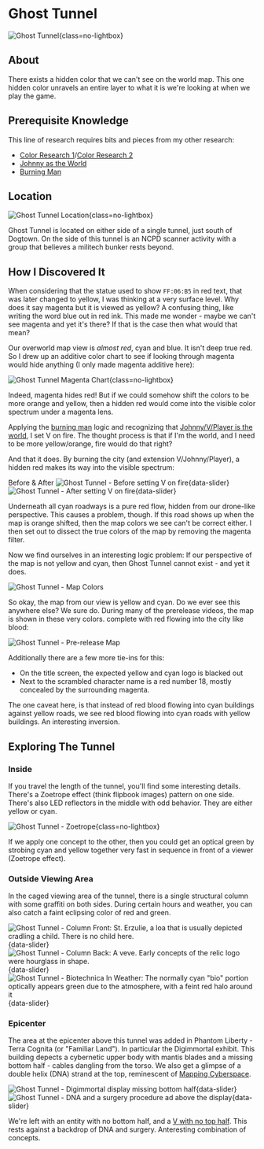 # Ghost Tunnel

![Ghost Tunnel](assets/ghost-tunnel-header.png){class=no-lightbox}

## About

There exists a hidden color that we can't see on the world map. This one hidden
color unravels an entire layer to what it is we're looking at when we play the
game.

## Prerequisite Knowledge

This line of research requires bits and pieces from my other research:

- [Color Research 1](../theory-color-)/[Color Research 2](../theory-color-2)
- [Johnny as the World](../theory-dreamscape)
- [Burning Man](../research-burningman)

## Location

![Ghost Tunnel Location](assets/ghost-tunnel-location.png){class=no-lightbox}

Ghost Tunnel is located on either side of a single tunnel, just south of
Dogtown. On the side of this tunnel is an NCPD scanner activity with a group
that believes a militech bunker rests beyond.

## How I Discovered It

When considering that the statue used to show `FF:06:B5` in red text, that was
later changed to yellow, I was thinking at a very surface level. Why does it
say magenta but it is viewed as yellow? A confusing thing, like writing the
word blue out in red ink. This made me wonder - maybe we can't see magenta and
yet it's there? If that is the case then what would that mean?

Our overworld map view is _almost red_, cyan and blue. It isn't deep true red.
So I drew up an additive color chart to see if looking through magenta would
hide anything (I only made magenta additive here):

![Ghost Tunnel Magenta Chart](assets/ghost-tunnel-magenta-chart.png){class=no-lightbox}

Indeed, magenta hides red! But if we could somehow shift the colors to be more
orange and yellow, then a hidden red would come into the visible color spectrum
under a magenta lens.

Applying the [burning man](../research-burningman) logic and recognizing that
[Johnny/V/Player is the world](../theory-dreamscape), I set V on fire. The
thought process is that if I'm the world, and I need to be more yellow/orange,
fire would do that right?

And that it does. By burning the city (and extension V/Johnny/Player), a hidden
red makes its way into the visible spectrum:

Before & After
![Ghost Tunnel - Before setting V on fire](assets/ghost-tunnel-before.png){data-slider}
![Ghost Tunnel - After setting V on fire](assets/ghost-tunnel-after.png){data-slider}

Underneath all cyan roadways is a pure red flow, hidden from our drone-like
perspective. This causes a problem, though. If this road shows up when the map
is orange shifted, then the map colors we see can't be correct either. I then
set out to dissect the true colors of the map by removing the magenta filter.

Now we find ourselves in an interesting logic problem: If our perspective of
the map is not yellow and cyan, then Ghost Tunnel cannot exist - and yet it
does.

![Ghost Tunnel - Map Colors](assets/ghost-tunnel-magenta-filter-removed.webp)

So okay, the map from our view is yellow and cyan. Do we ever see this anywhere
else? We sure do. During many of the prerelease videos, the map is shown in
these very colors. complete with red flowing into the city like blood:

![Ghost Tunnel - Pre-release Map](assets/ghost-tunnel-cyan-yellow-prerelease.webp)

Additionally there are a few more tie-ins for this:

- On the title screen, the expected yellow and cyan logo is blacked out
- Next to the scrambled character name is a red number 18, mostly concealed by
  the surrounding magenta.

The one caveat here, is that instead of red blood flowing into cyan buildings
against yellow roads, we see red blood flowing into cyan roads with yellow
buildings. An interesting inversion.

## Exploring The Tunnel

### Inside

If you travel the length of the tunnel, you'll find some interesting details.
There's a Zoetrope effect (think flipbook images) pattern on one side. There's
also LED reflectors in the middle with odd behavior. They are either yellow or
cyan.

![Ghost Tunnel - Zoetrope](assets/ghost-tunnel-lights.webp){class=no-lightbox}

If we apply one concept to the other, then you could get an optical green by
strobing cyan and yellow together very fast in sequence in front of a viewer
(Zoetrope effect).

### Outside Viewing Area

In the caged viewing area of the tunnel, there is a single structural column
with some graffiti on both sides. During certain hours and weather, you can
also catch a faint eclipsing color of red and green.

![Ghost Tunnel - Column Front: St. Erzulie, a loa that is usually depicted cradling a child. There is no child here.](assets/ghost-tunnel-viewing-area-column-front.png){data-slider}
![Ghost Tunnel - Column Back: A veve. Early concepts of the relic logo were hourglass in shape.](assets/ghost-tunnel-viewing-area-column-back.png){data-slider}
![Ghost Tunnel - Biotechnica In Weather: The normally cyan "bio" portion optically appears green due to the atmosphere, with a feint red halo around it](assets/ghost-tunnel-weather.png){data-slider}

### Epicenter

The area at the epicenter above this tunnel was added in Phantom Liberty -
Terra Cognita (or "Familiar Land"). In particular the Digimmortal exhibit. This
building depects a cybernetic upper body with mantis blades and a missing
bottom half - cables dangling from the torso. We also get a glimpse of a double
helix (DNA) strand at the top, reminescent of [Mapping Cyberspace](alt-cyberspace-mapping).

![Ghost Tunnel - Digimmortal display missing bottom half](assets/ghost-tunnel-digimmortal.png){data-slider}
![Ghost Tunnel - DNA and a surgery procedure ad above the display](assets/ghost-tunnel-digimmortal-dna.png){data-slider}

We're left with an entity with no bottom half, and a [V with no top
half](../research-burningman/#a-parallel). This rests against a backdrop of DNA
and surgery. Anteresting combination of concepts.
